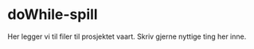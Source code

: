 doWhile-spill
=============

Her legger vi til filer til prosjektet vaart. Skriv gjerne nyttige ting her inne. 

